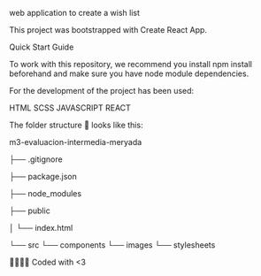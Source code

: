 
web application to create a wish list

This project was bootstrapped with Create React App.

Quick Start Guide

To work with this repository, we recommend you install npm install beforehand and make sure you have node module dependencies.

For the development of the project has been used:

HTML SCSS JAVASCRIPT REACT

The folder structure 📂 looks like this:

m3-evaluacion-intermedia-meryada

├── .gitignore

├── package.json

├── node_modules

├── public

│ └── index.html

└── src
  └── components
  └── images
  └── stylesheets

🙌🏾👩🏻 Coded with <3

